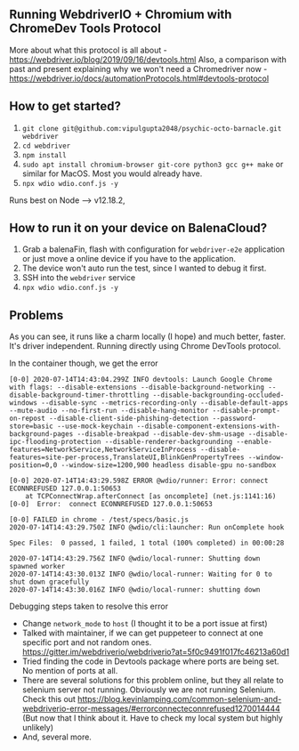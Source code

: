 ## Running WebdriverIO + Chromium with ChromeDev Tools Protocol

More about what this protocol is all about - https://webdriver.io/blog/2019/09/16/devtools.html
Also, a comparison with past and present explaining why we won't need a Chromedriver now - https://webdriver.io/docs/automationProtocols.html#devtools-protocol

## How to get started?
1. `git clone git@github.com:vipulgupta2048/psychic-octo-barnacle.git webdriver`
2. `cd webdriver`
3. `npm install` 
4. `sudo apt install chromium-browser git-core python3 gcc g++ make` or similar for MacOS. Most you would already have.
5. `npx wdio wdio.conf.js -y`

Runs best on Node --> v12.18.2, 

## How to run it on your device on BalenaCloud?
1. Grab a balenaFin, flash with configuration for `webdriver-e2e` application or just move a online device if you have to the application.
2. The device won't auto run the test, since I wanted to debug it first. 
3. SSH into the `webdriver` service
4. `npx wdio wdio.conf.js -y`

## Problems 
As you can see, it runs like a charm locally (I hope) and much better, faster. It's driver independent. Running directly using Chrome DevTools protocol.

In the container though, we get the error 

```
[0-0] 2020-07-14T14:43:04.299Z INFO devtools: Launch Google Chrome with flags: --disable-extensions --disable-background-networking --disable-background-timer-throttling --disable-backgrounding-occluded-windows --disable-sync --metrics-recording-only --disable-default-apps --mute-audio --no-first-run --disable-hang-monitor --disable-prompt-on-repost --disable-client-side-phishing-detection --password-store=basic --use-mock-keychain --disable-component-extensions-with-background-pages --disable-breakpad --disable-dev-shm-usage --disable-ipc-flooding-protection --disable-renderer-backgrounding --enable-features=NetworkService,NetworkServiceInProcess --disable-features=site-per-process,TranslateUI,BlinkGenPropertyTrees --window-position=0,0 --window-size=1200,900 headless disable-gpu no-sandbox

[0-0] 2020-07-14T14:43:29.598Z ERROR @wdio/runner: Error: connect ECONNREFUSED 127.0.0.1:50653
    at TCPConnectWrap.afterConnect [as oncomplete] (net.js:1141:16)
[0-0]  Error:  connect ECONNREFUSED 127.0.0.1:50653

[0-0] FAILED in chrome - /test/specs/basic.js
2020-07-14T14:43:29.750Z INFO @wdio/cli:launcher: Run onComplete hook

Spec Files:	 0 passed, 1 failed, 1 total (100% completed) in 00:00:28 

2020-07-14T14:43:29.756Z INFO @wdio/local-runner: Shutting down spawned worker
2020-07-14T14:43:30.013Z INFO @wdio/local-runner: Waiting for 0 to shut down gracefully
2020-07-14T14:43:30.016Z INFO @wdio/local-runner: shutting down
```

Debugging steps taken to resolve this error 
- Change `network_mode` to `host` (I thought it to be a port issue at first)
- Talked with maintainer, if we can get puppeteer to connect at one specific port and not random ones. https://gitter.im/webdriverio/webdriverio?at=5f0c9491f017fc46213a60d1
- Tried finding the code in Devtools package where ports are being set. No mention of ports at all. 
- There are several solutions for this problem online, but they all relate to selenium server not running. Obviously we are not running Selenium. Check this out https://blog.kevinlamping.com/common-selenium-and-webdriverio-error-messages/#errorconnecteconnrefused1270014444 (But now that I think about it. Have to check my local system but highly unlikely)
- And, several more. 
